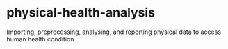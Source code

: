 # physical-health-analysis
Importing, preprocessing, analysing, and reporting physical data to access human health condition
